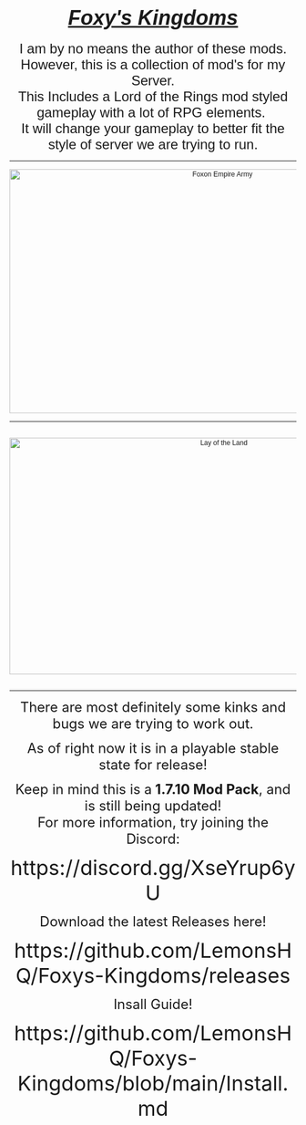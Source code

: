<html>
<h1 style="text-align:center;"><span style="font-size: 36px;"><em><span style="text-decoration: underline;"><strong><span style="font-family: arial, helvetica, sans-serif;">Foxy's Kingdoms</span></strong></span></em></span></h1>


<p style="text-align: center;"><span style="font-size: 18px; font-family: arial, helvetica, sans-serif;"><span style="font-size: 24px;">I am by no means the author of these mods. However, this is a collection of mod's for my Server.</span><br /><span style="font-size: 24px;">This Includes a Lord of the Rings mod styled gameplay with a lot of RPG elements.&nbsp;</span><br /><span style="font-size: 24px;">It will change your gameplay to better fit the style of server we are trying to run.</span></span></p>
<hr />
<p style="text-align: center;"><span style="font-size: 12px; font-family: arial, helvetica, sans-serif;"><img style="display: block; margin-left: auto; margin-right: auto;" src="https://cdn.discordapp.com/attachments/868271378720235540/932948466416631808/Foxon_army.png" alt="Foxon Empire Army" width="732" height="428" /></span></p>
<hr />
<p style="text-align: center;"><span style="font-size: 12px; font-family: arial, helvetica, sans-serif;"><br /><img style="display: block; margin-left: auto; margin-right: auto;" src="https://cdn.discordapp.com/attachments/868271378720235540/925582266120413254/2021-12-29_03.52.57.png" alt="Lay of the Land" width="737" height="415" /><br /></span></p>
<hr />
<p style="text-align: center;"><span style="font-size: 24px;">There are most definitely some kinks and bugs we are trying to work out. </span></p>
<p style="text-align: center;"><span style="font-size: 24px;">As of right now&nbsp;</span><span style="font-size: 24px;">it is in a playable stable state for release!</span></p>
<p style="text-align: center;"><span style="font-size: 24px;">Keep in mind this is a<strong> 1.7.10 Mod Pack</strong>, and is still being updated!<strong><br /></strong>For more information, try joining the Discord:</span></p>
<div class="spoiler" style="text-align: center;">
<p style="text-align: center;"><span style="font-size: 36px;">https://discord.gg/XseYrup6yU</span></p>
</div>
<p style="text-align: center;"><span style="font-size: 24px;">Download the latest Releases here!</span></p>
<div class="spoiler">
<p style="text-align: center;"><span style="font-size: 36px;">https://github.com/LemonsHQ/Foxys-Kingdoms/releases</span></p>
<p style="text-align: center;"><span style="font-size: 24px;">Insall Guide!</span></p>
<p style="text-align: center;"><span style="font-size: 36px;">https://github.com/LemonsHQ/Foxys-Kingdoms/blob/main/Install.md</span></p>
</div>
<p>&nbsp;</p>
</html>
